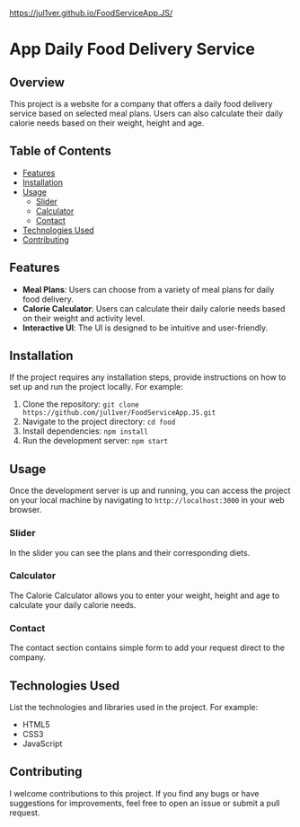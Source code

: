 https://jul1ver.github.io/FoodServiceApp.JS/

# App Daily Food Delivery Service

## Overview

This project is a website for a company that offers a daily food delivery service based on selected meal plans. Users can also calculate their daily calorie needs based on their weight, height and age.

## Table of Contents

- [Features](#features)
- [Installation](#installation)
- [Usage](#usage)
  - [Slider](#slider)
  - [Calculator](#calculator)
  - [Contact](#contact)
- [Technologies Used](#technologies-used)
- [Contributing](#contributing)

## Features

- **Meal Plans**: Users can choose from a variety of meal plans for daily food delivery.
- **Calorie Calculator**: Users can calculate their daily calorie needs based on their weight and activity level.
- **Interactive UI**: The UI is designed to be intuitive and user-friendly.

## Installation

If the project requires any installation steps, provide instructions on how to set up and run the project locally. For example:

1. Clone the repository: `git clone https://github.com/jul1ver/FoodServiceApp.JS.git`
2. Navigate to the project directory: `cd food`
3. Install dependencies: `npm install`
4. Run the development server: `npm start`

## Usage

Once the development server is up and running, you can access the project on your local machine by navigating to `http://localhost:3000` in your web browser.

### Slider

In the slider you can see the plans and their corresponding diets.

### Сalculator

The Calorie Calculator allows you to enter your weight, height and age to calculate your daily calorie needs.

### Contact

The contact section contains simple form to add your request direct to the company.

## Technologies Used

List the technologies and libraries used in the project. For example:

- HTML5
- CSS3
- JavaScript

## Contributing

I welcome contributions to this project. If you find any bugs or have suggestions for improvements, feel free to open an issue or submit a pull request.
